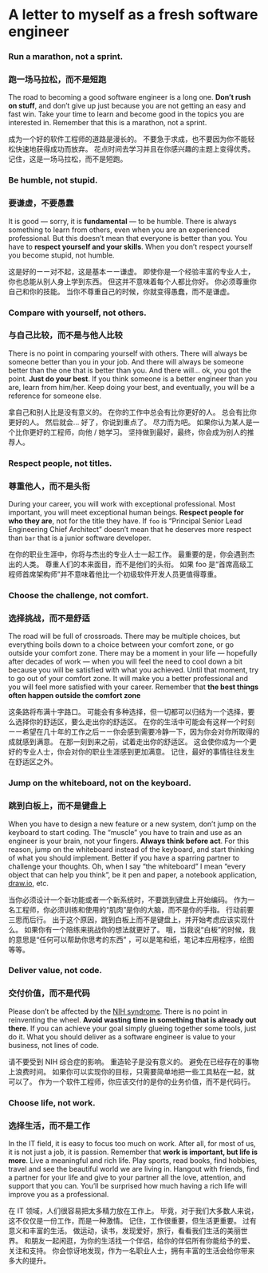 # A letter to myself as a fresh software engineer

### Run a marathon, not a sprint.

### 跑一场马拉松，而不是短跑

The road to becoming a good software engineer is a long one. **Don’t rush on stuff**, and don’t give up just because you are not getting an easy and fast win. Take your time to learn and become good in the topics you are interested in. Remember that this is a marathon, not a sprint.

成为一个好的软件工程师的道路是漫长的。 不要急于求成，也不要因为你不能轻松快速地获得成功而放弃。 花点时间去学习并且在你感兴趣的主题上变得优秀。 记住，这是一场马拉松，而不是短跑。

### Be humble, not stupid.

### 要谦虚，不要愚蠢

It is good — sorry, it is **fundamental** — to be humble. There is always something to learn from others, even when you are an experienced professional. But this doesn’t mean that everyone is better than you. You have to **respect yourself and your skills**. When you don’t respect yourself you become stupid, not humble.

这是好的ーー对不起，这是基本ーー谦虚。 即使你是一个经验丰富的专业人士，你也总能从别人身上学到东西。 但这并不意味着每个人都比你好。 你必须尊重你自己和你的技能。 当你不尊重自己的时候，你就变得愚蠢，而不是谦虚。



### Compare with yourself, not others.

### 与自己比较，而不是与他人比较

There is no point in comparing yourself with others. There will always be someone better than you in your job. And there will always be someone better than the one that is better than you. And there will… ok, you got the point. **Just do your best**. If you think someone is a better engineer than you are, learn from him/her. Keep doing your best, and eventually, you will be a reference for someone else.

拿自己和别人比是没有意义的。 在你的工作中总会有比你更好的人。 总会有比你更好的人。 然后就会... 好了，你说到重点了。 尽力而为吧。 如果你认为某人是一个比你更好的工程师，向他 / 她学习。 坚持做到最好，最终，你会成为别人的推荐人。



### Respect people, not titles.

### 尊重他人，而不是头衔

During your career, you will work with exceptional professional. Most important, you will meet exceptional human beings. **Respect people for who they are**, not for the title they have. If `foo` is “Principal Senior Lead Engineering Chief Architect” doesn’t mean that he deserves more respect than `bar` that is a junior software developer.

在你的职业生涯中，你将与杰出的专业人士一起工作。 最重要的是，你会遇到杰出的人类。 尊重人们的本来面目，而不是他们的头衔。 如果 foo 是“首席高级工程师首席架构师”并不意味着他比一个初级软件开发人员更值得尊重。

### Choose the challenge, not comfort.

### 选择挑战，而不是舒适

The road will be full of crossroads. There may be multiple choices, but everything boils down to a choice between your comfort zone, or go outside your comfort zone. There may be a moment in your life — hopefully after decades of work — when you will feel the need to cool down a bit because you will be satisfied with what you achieved. Until that moment, try to go out of your comfort zone. It will make you a better professional and you will feel more satisfied with your career. Remember that **the best things often happen outside the comfort zone**

这条路将布满十字路口。 可能会有多种选择，但一切都可以归结为一个选择，要么选择你的舒适区，要么走出你的舒适区。 在你的生活中可能会有这样一个时刻ーー希望在几十年的工作之后ーー你会感到需要冷静一下，因为你会对你所取得的成就感到满意。 在那一刻到来之前，试着走出你的舒适区。 这会使你成为一个更好的专业人士，你会对你的职业生涯感到更加满意。 记住，最好的事情往往发生在舒适区之外。



### Jump on the whiteboard, not on the keyboard.

### 跳到白板上，而不是键盘上

When you have to design a new feature or a new system, don’t jump on the keyboard to start coding. The “muscle” you have to train and use as an engineer is your brain, not your fingers. **Always think before act**. For this reason, jump on the whiteboard instead of the keyboard, and start thinking of what you should implement. Better if you have a sparring partner to challenge your thoughts. Oh, when I say “the whiteboard” I mean “every object that can help you think”, be it pen and paper, a notebook application, [draw.io](https://app.diagrams.net/), etc.

当你必须设计一个新功能或者一个新系统时，不要跳到键盘上开始编码。 作为一名工程师，你必须训练和使用的“肌肉”是你的大脑，而不是你的手指。 行动前要三思而后行。 出于这个原因，跳到白板上而不是键盘上，并开始考虑应该实现什么。 如果你有一个陪练来挑战你的想法就更好了。 哦，当我说“白板”的时候，我的意思是“任何可以帮助你思考的东西” ，可以是笔和纸，笔记本应用程序，绘图等等。



### Deliver value, not code.

### 交付价值，而不是代码

Please don’t be affected by the [NIH syndrome](https://en.wikipedia.org/wiki/Not_invented_here). There is no point in reinventing the wheel. **Avoid wasting time in something that is already out there**. If you can achieve your goal simply glueing together some tools, just do it. What you should deliver as a software engineer is value to your business, not lines of code.

请不要受到 NIH 综合症的影响。 重造轮子是没有意义的。 避免在已经存在的事物上浪费时间。 如果你可以实现你的目标，只需要简单地把一些工具粘在一起，就可以了。 作为一个软件工程师，你应该交付的是你的业务价值，而不是代码行。

### Choose life, not work.

### 选择生活，而不是工作

In the IT field, it is easy to focus too much on work. After all, for most of us, it is not just a job, it is passion. Remember that **work is important, but life is more**. Live a meaningful and rich life. Play sports, read books, find hobbies, travel and see the beautiful world we are living in. Hangout with friends, find a partner for your life and give to your partner all the love, attention, and support that you can. You’ll be surprised how much having a rich life will improve you as a professional.

在 IT 领域，人们很容易把太多精力放在工作上。 毕竟，对于我们大多数人来说，这不仅仅是一份工作，而是一种激情。 记住，工作很重要，但生活更重要。 过有意义和丰富的生活。 做运动，读书，发现爱好，旅行，看看我们生活的美丽世界。 和朋友一起闲逛，为你的生活找一个伴侣，给你的伴侣所有你能给予的爱、关注和支持。 你会惊讶地发现，作为一名职业人士，拥有丰富的生活会给你带来多大的提升。